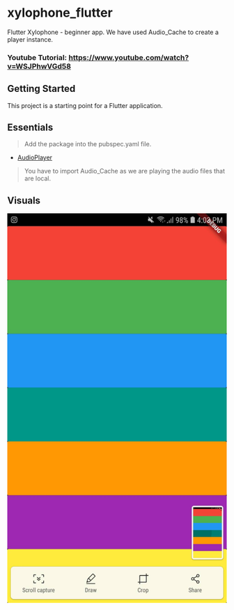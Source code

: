 # xylophone_flutter

Flutter Xylophone - beginner app. We have used Audio_Cache to create a player instance. 

### Youtube Tutorial: https://www.youtube.com/watch?v=WSJPhwVGd58

## Getting Started

This project is a starting point for a Flutter application.

## Essentials
> Add the package into the pubspec.yaml file.
- [AudioPlayer](https://pub.dev/packages/audioplayers)
> You have to import Audio_Cache as we are playing the audio files that are local. 


## Visuals

![](assets/xylophone.jpg)
